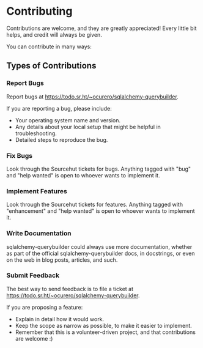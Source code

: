 # Contributing

Contributions are welcome, and they are greatly appreciated! Every
little bit helps, and credit will always be given.

You can contribute in many ways:

## Types of Contributions

### Report Bugs

Report bugs at <https://todo.sr.ht/~ocurero/sqlalchemy-querybuilder>.

If you are reporting a bug, please include:

* Your operating system name and version.
* Any details about your local setup that might be helpful in troubleshooting.
* Detailed steps to reproduce the bug.

### Fix Bugs

Look through the Sourcehut tickets for bugs. Anything tagged with "bug"
and "help wanted" is open to whoever wants to implement it.

### Implement Features

Look through the Sourcehut tickets for features. Anything tagged with "enhancement"
and "help wanted" is open to whoever wants to implement it.

### Write Documentation

sqlalchemy-querybuilder could always use more documentation, whether as part of the
official sqlalchemy-querybuilder docs, in docstrings, or even on the web in blog posts,
articles, and such.

### Submit Feedback

The best way to send feedback is to file a ticket at <https://todo.sr.ht/~ocurero/sqlalchemy-querybuilder>.

If you are proposing a feature:

* Explain in detail how it would work.
* Keep the scope as narrow as possible, to make it easier to implement.
* Remember that this is a volunteer-driven project, and that contributions
  are welcome :)
